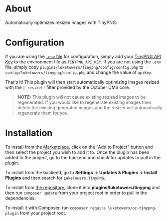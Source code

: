 # About

Automatically optimizes resized images with TinyPNG.

# Configuration

If you are using the [`.env` file](https://octobercms.com/docs/setup/configuration#dotenv-configuration) for configuration, simply add your [TinyPNG API Key](https://tinypng.com/dashboard/api) to the environment file as `TINYPNG_API_KEY`. If you are not using the `.env` file, simply copy `plugins/luketowers/tinypng/config/config.php` to `config/luketowers/tinypng/config.php` and change the value of `apiKey`.

That's it! This plugin will then start automatically optimizing images resized with the `| resize()` filter provided by the October CMS core.

>**NOTE:** This plugin will not cause existing resized images to be regenerated. If you would like to regenerate existing images then delete the existing generated images and the resizer will automatically regenerate them for you.

# Installation

To install from the [Marketplace](https://octobercms.com/plugin/luketowers-tinypng), click on the "Add to Project" button and then select the project you wish to add it to. Once the plugin has been added to the project, go to the backend and check for updates to pull in the plugin.

To install from the backend, go to **Settings -> Updates & Plugins -> Install Plugins** and then search for `LukeTowers.TinyPNG`.

To install from [the repository](https://github.com/luketowers/oc-tinypng-plugin), clone it into **plugins/luketowers/tinypng** and then run `composer update` from your project root in order to pull in the dependencies.

To install it with Composer, run `composer require luketowers/oc-tinypng-plugin` from your project root.